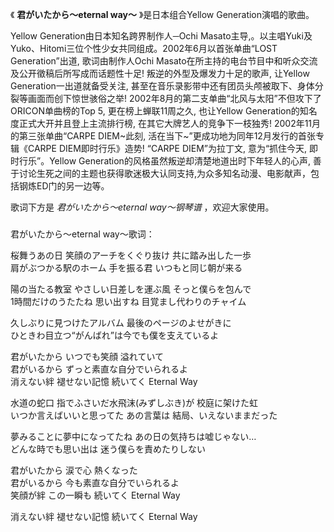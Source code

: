 

《 **君がいたから〜eternal way〜** 》是日本组合Yellow Generation演唱的歌曲。

Yellow Generation由日本知名跨界制作人─Ochi
Masato主导,。以主唱Yuki及Yuko、Hitomi三位个性少女共同组成。2002年6月以首张单曲“LOST Generation”出道,
歌词由制作人Ochi Masato在所主持的电台节目中和听众交流及公开徵稿后所写成而话题性十足! 叛逆的外型及爆发力十足的歌声, 让Yellow
Generation一出道就备受关注, 甚至在音乐录影带中还有团员头颅被取下、身体分裂等画面而创下惊世骇俗之举!
2002年8月的第二支单曲“北风与太阳”不但攻下了ORICON单曲榜的Top 5, 更在榜上蝉联11周之久, 也让Yellow
Generation的知名度正式大开并且登上主流排行榜, 在其它大牌艺人的竞争下一枝独秀! 2002年11月的第三张单曲“CARPE DIEM~此刻,
活在当下~”更成功地为同年12月发行的首张专辑《CARPE DIEM即时行乐》造势! “CARPE DIEM”为拉丁文, 意为“抓住今天,
即时行乐”。Yellow Generation的风格虽然叛逆却清楚地道出时下年轻人的心声,
善于讨论生死之间的主题也获得歌迷极大认同支持,为众多知名动漫、电影献声，包括钢炼ED门的另一边等。

歌词下方是 _君がいたから〜eternal way〜钢琴谱_ ，欢迎大家使用。

###  
君がいたから〜eternal way〜歌词：

桜舞うあの日 笑顔のアーチをくぐり抜け 共に踏み出した一歩  
肩がぶつかる駅のホーム 手を振る君 いつもと同じ朝が来る

陽の当たる教室 やさしい日差しを運ぶ風 そっと僕らを包んで  
1時間だけのうたたね 思い出すね 目覚まし代わりのチャイム

久しぶりに見つけたアルバム 最後のページのよせがきに  
ひときわ目立つ“がんばれ”は今でも僕を支えているよ

君がいたから いつでも笑顔 溢れていて  
君がいるから ずっと素直な自分でいられるよ  
消えない絆 褪せない記憶 続いてく Eternal Way

水道の蛇口 指でふさいだ水飛沫(みずしぶき)が 校庭に架けた虹  
いつか言えばいいと思ってた あの言葉は 結局、いえないままだった

夢みることに夢中になってたね あの日の気持ちは嘘じゃない…  
どんな時でも思い出は 迷う僕らを責めたりしない

君がいたから 涙で心 熱くなった  
君がいるから 今も素直な自分でいられるよ  
笑顔が絆 この一瞬も 続いてく Eternal Way

消えない絆 褪せない記憶 続いてく Eternal Way

